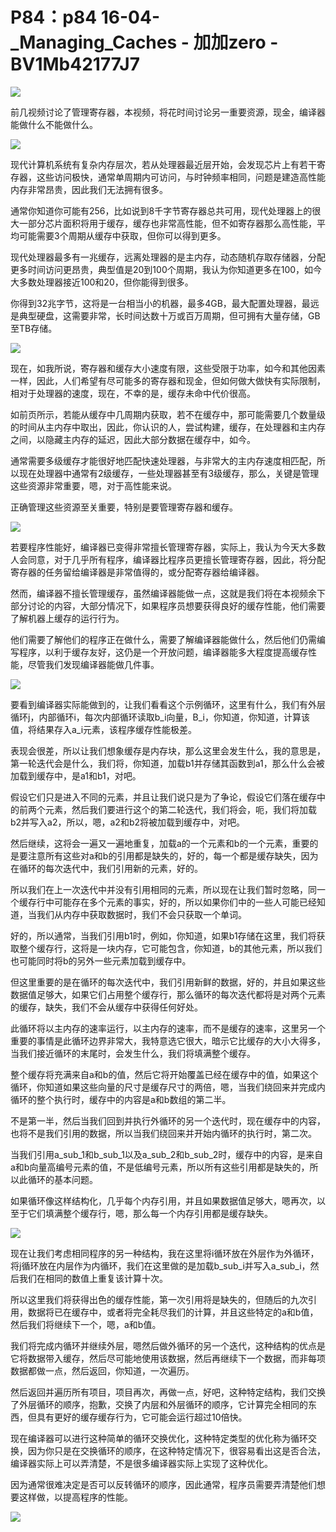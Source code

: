 # P84：p84 16-04-_Managing_Caches - 加加zero - BV1Mb42177J7

![](img/6b8b2fbdef504d89094fed2aef45f94f_0.png)

前几视频讨论了管理寄存器，本视频，将花时间讨论另一重要资源，现金，编译器能做什么不能做什么。

![](img/6b8b2fbdef504d89094fed2aef45f94f_2.png)

现代计算机系统有复杂内存层次，若从处理器最近层开始，会发现芯片上有若干寄存器，这些访问极快，通常单周期内可访问，与时钟频率相同，问题是建造高性能内存非常昂贵，因此我们无法拥有很多。

通常你知道你可能有256，比如说到8千字节寄存器总共可用，现代处理器上的很大一部分芯片面积将用于缓存，缓存也非常高性能，但不如寄存器那么高性能，平均可能需要3个周期从缓存中获取，但你可以得到更多。

现代处理器最多有一兆缓存，远离处理器的是主内存，动态随机存取存储器，分配更多时间访问更昂贵，典型值是20到100个周期，我认为你知道更多在100，如今大多数处理器接近100和20，但你能得到很多。

你得到32兆字节，这将是一台相当小的机器，最多4GB，最大配置处理器，最远是典型硬盘，这需要非常，长时间达数十万或百万周期，但可拥有大量存储，GB至TB存储。



![](img/6b8b2fbdef504d89094fed2aef45f94f_4.png)

现在，如我所说，寄存器和缓存大小速度有限，这些受限于功率，如今和其他因素一样，因此，人们希望有尽可能多的寄存器和现金，但如何做大做快有实际限制，相对于处理器的速度，现在，不幸的是，缓存未命中代价很高。

如前页所示，若能从缓存中几周期内获取，若不在缓存中，那可能需要几个数量级的时间从主内存中取出，因此，你认识的人，尝试构建，缓存，在处理器和主内存之间，以隐藏主内存的延迟，因此大部分数据在缓存中，如今。

通常需要多级缓存才能很好地匹配快速处理器，与非常大的主内存速度相匹配，所以现在处理器中通常有2级缓存，一些处理器甚至有3级缓存，那么，关键是管理这些资源非常重要，嗯，对于高性能来说。

正确管理这些资源至关重要，特别是要管理寄存器和缓存。

![](img/6b8b2fbdef504d89094fed2aef45f94f_6.png)

若要程序性能好，编译器已变得非常擅长管理寄存器，实际上，我认为今天大多数人会同意，对于几乎所有程序，编译器比程序员更擅长管理寄存器，因此，将分配寄存器的任务留给编译器是非常值得的，或分配寄存器给编译器。

然而，编译器不擅长管理缓存，虽然编译器能做一点，这就是我们将在本视频余下部分讨论的内容，大部分情况下，如果程序员想要获得良好的缓存性能，他们需要了解机器上缓存的运行行为。

他们需要了解他们的程序正在做什么，需要了解编译器能做什么，然后他们仍需编写程序，以利于缓存友好，这仍是一个开放问题，编译器能多大程度提高缓存性能，尽管我们发现编译器能做几件事。



![](img/6b8b2fbdef504d89094fed2aef45f94f_8.png)

要看到编译器实际能做到的，让我们看看这个示例循环，这里有什么，我们有外层循环j，内部循环i，每次内部循环读取b_i向量，B_i，你知道，你知道，计算该值，将结果存入a_i元素，该程序缓存性能极差。

表现会很差，所以让我们想象缓存是内存块，那么这里会发生什么，我的意思是，第一轮迭代会是什么，我们将，你知道，加载b1并存储其函数到a1，那么什么会被加载到缓存中，是a1和b1，对吧。

假设它们只是进入不同的元素，并且让我们说只是为了争论，假设它们落在缓存中的前两个元素，然后我们要进行这个的第二轮迭代，我们将会，呃，我们将加载b2并写入a2，所以，嗯，a2和b2将被加载到缓存中，对吧。

然后继续，这将会一遍又一遍地重复，加载a的一个元素和b的一个元素，重要的是要注意所有这些对a和b的引用都是缺失的，好的，每一个都是缓存缺失，因为在循环的每次迭代中，我们引用新的元素，好的。

所以我们在上一次迭代中并没有引用相同的元素，所以现在让我们暂时忽略，同一个缓存行中可能存在多个元素的事实，好的，所以如果你们中的一些人可能已经知道，当我们从内存中获取数据时，我们不会只获取一个单词。

好的，所以通常，当我们引用b1时，例如，你知道，如果b1存储在这里，我们将获取整个缓存行，这将是一块内存，它可能包含，你知道，b的其他元素，所以我们也可能同时将b的另外一些元素加载到缓存中。

但这里重要的是在循环的每次迭代中，我们引用新鲜的数据，好的，并且如果这些数据值足够大，如果它们占用整个缓存行，那么循环的每次迭代都将是对两个元素的缓存，缺失，我们不会从缓存中获得任何好处。

此循环将以主内存的速率运行，以主内存的速率，而不是缓存的速率，这里另一个重要的事情是此循环边界非常大，我特意选它很大，暗示它比缓存的大小大得多，当我们接近循环的末尾时，会发生什么，我们将填满整个缓存。

整个缓存将充满来自a和b的值，然后它将开始覆盖已经在缓存中的值，如果这个循环，你知道如果这些向量的尺寸是缓存尺寸的两倍，嗯，当我们绕回来并完成内循环的整个执行时，缓存中的内容是a和b数组的第二半。

不是第一半，然后当我们回到并执行外循环的另一个迭代时，现在缓存中的内容，也将不是我们引用的数据，所以当我们绕回来并开始内循环的执行时，第二次。

当我们引用a_sub_1和b_sub_1以及a_sub_2和b_sub_2时，缓存中的内容，是来自a和b向量高编号元素的值，不是低编号元素，所以所有这些引用都是缺失的，所以此循环的基本问题。

如果循环像这样结构化，几乎每个内存引用，并且如果数据值足够大，嗯再次，以至于它们填满整个缓存行，嗯，那么每一个内存引用都是缓存缺失。



![](img/6b8b2fbdef504d89094fed2aef45f94f_10.png)

现在让我们考虑相同程序的另一种结构，我在这里将i循环放在外层作为外循环，将j循环放在内层作为内循环，我们在这里做的是加载b_sub_i并写入a_sub_i，然后我们在相同的数值上重复该计算十次。

所以这里我们将获得出色的缓存性能，第一次引用将是缺失的，但随后的九次引用，数据将已在缓存中，或者将完全耗尽我们的计算，并且这些特定的a和b值，然后我们将继续下一个，嗯，a和b值。

我们将完成内循环并继续外层，嗯然后做外循环的另一个迭代，这种结构的优点是它将数据带入缓存，然后尽可能地使用该数据，然后再继续下一个数据，而非每项数据都做一点，然后返回，你知道，一次遍历。

然后返回并遍历所有项目，项目再次，再做一点，好吧，这种特定结构，我们交换了外层循环的顺序，抱歉，交换了内层和外层循环的顺序，它计算完全相同的东西，但具有更好的缓存缓存行为，它可能会运行超过10倍快。

现在编译器可以进行这种简单的循环交换优化，这种特定类型的优化称为循环交换，因为你只是在交换循环的顺序，在这种特定情况下，很容易看出这是否合法，编译器实际上可以弄清楚，不是很多编译器实际上实现了这种优化。

因为通常很难决定是否可以反转循环的顺序，因此通常，程序员需要弄清楚他们想要这样做，以提高程序的性能。

![](img/6b8b2fbdef504d89094fed2aef45f94f_12.png)